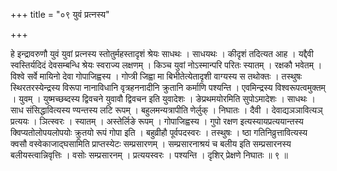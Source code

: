 +++
title = "०९ युवं प्रत्नस्य"

+++

हे इन्द्रावरुणौ युवं युवां प्रत्नस्य स्तोतुर्महस्तादृशं श्रेयः साधथः । साधयथः । कीदृशं तदित्यत आह । यद्दैवी स्वस्तिर्यदिदं देवसम्बन्धि श्रेयः स्वराज्य लक्षणम् । किञ्च युवां नोऽस्मान्परि परितः स्यातम् । रक्षकौ भवेतम् । विश्वे सर्वे मायिनो देवा गोपाजिह्वस्य । गोप्त्री जिह्वा मा बिभीतेत्येतादृशी वाग्यस्य स तथोक्तः । तस्थुषः स्थिरतरस्येन्द्रस्य विरूपा नानाविधानि वृत्रहननादीनि क्रुतानि कर्माणि पश्यन्ति । एवमिन्द्रस्य विश्वरूपत्वमुक्तम् । युवम् । युष्मच्छब्दस्य द्विवचने युवावौ द्विवचन इति युवादेशः । ङेप्रथमयोरमिति सुपोऽमादेशः । साधथः । साध संसिद्धावित्यस्य ण्यन्तस्य लटि रूपम् । बहुलमन्यत्रापीति णेर्लुक् । निघातः । दैवी । देवाद्यञञावित्यञ् प्रत्ययः । ञित्स्वरः । स्यातम् । अस्तेर्लिङे रूपम् । गोपाजिह्वस्य । गुपो रक्षण इत्यस्यायप्रत्ययान्तस्य क्विप्यतोलोपयलोपयोः क्रुतयो रूपं गोपा इति । बहुव्रीहौ पूर्वपदस्वरः । तस्थुषः । ष्ठा गतिनिव्रुत्तावित्यस्य क्वसौ वस्वेकाजाद्घसामिति प्राप्तस्येटः सम्प्रसारणम् । सम्प्रसारनाश्रयं च बलीय इति सम्प्रसारनस्य बलीयस्त्वान्निवृत्तिः । वसोः सम्प्रसारनम् । प्रत्ययस्वरः । पश्यन्ति । दृशिर् प्रेक्षणे निघातः ॥ ९ ॥